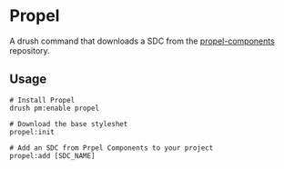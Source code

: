 # Propel
A drush command that downloads a SDC from the [propel-components](https://github.com/elevatedthird/propel-components) repository.

## Usage
```
# Install Propel
drush pm:enable propel

# Download the base styleshet
propel:init

# Add an SDC from Prpel Components to your project
propel:add [SDC_NAME]
```
